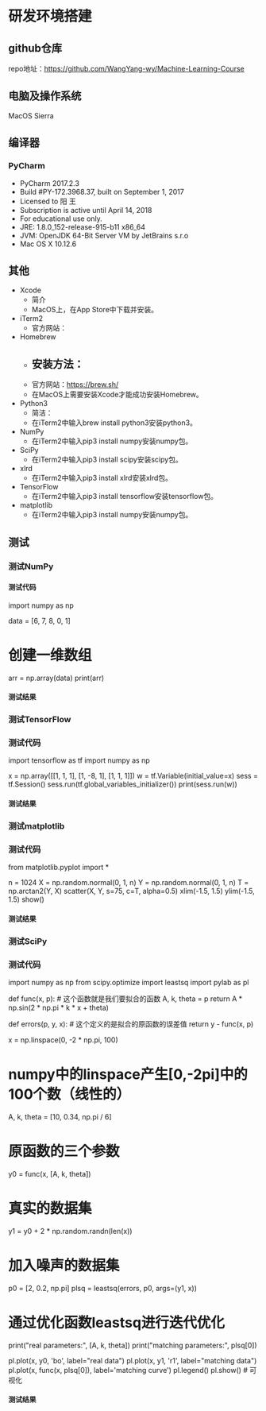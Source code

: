 # 研发环境搭建

## github仓库
repo地址：https://github.com/WangYang-wy/Machine-Learning-Course

## 电脑及操作系统

MacOS Sierra

## 编译器

### PyCharm
- PyCharm 2017.2.3
- Build #PY-172.3968.37, built on September 1, 2017
- Licensed to 阳 王
- Subscription is active until April 14, 2018
- For educational use only.
- JRE: 1.8.0_152-release-915-b11 x86_64
- JVM: OpenJDK 64-Bit Server VM by JetBrains s.r.o
- Mac OS X 10.12.6

## 其他
- Xcode
  - 简介
  - MacOS上，在App Store中下载并安装。
- iTerm2
  - 官方网站：
- Homebrew
  - 安装方法：
    -
  - 官方网站：https://brew.sh/
  - 在MacOS上需要安装Xcode才能成功安装Homebrew。
- Python3
  - 简洁：
  - 在iTerm2中输入brew install python3安装python3。
- NumPy
  - 在iTerm2中输入pip3 install numpy安装numpy包。
- SciPy
  - 在iTerm2中输入pip3 install scipy安装scipy包。
- xlrd
  - 在iTerm2中输入pip3 install xlrd安装xlrd包。
- TensorFlow
  - 在iTerm2中输入pip3 install tensorflow安装tensorflow包。
- matplotlib
  - 在iTerm2中输入pip3 install numpy安装numpy包。

## 测试
### 测试NumPy

#### 测试代码

import numpy as np

data = [6, 7, 8, 0, 1]
# 创建一维数组
arr = np.array(data)
print(arr)


#### 测试结果

### 测试TensorFlow

### 测试代码
import tensorflow as tf
import numpy as np

x = np.array([[1, 1, 1], [1, -8, 1], [1, 1, 1]])
w = tf.Variable(initial_value=x)
sess = tf.Session()
sess.run(tf.global_variables_initializer())
print(sess.run(w))

#### 测试结果

### 测试matplotlib

### 测试代码
from matplotlib.pyplot import *

n = 1024
X = np.random.normal(0, 1, n)
Y = np.random.normal(0, 1, n)
T = np.arctan2(Y, X)
scatter(X, Y, s=75, c=T, alpha=0.5)
xlim(-1.5, 1.5)
ylim(-1.5, 1.5)
show()

#### 测试结果

### 测试SciPy

### 测试代码

import numpy as np
from scipy.optimize import leastsq
import pylab as pl


def func(x, p):  # 这个函数就是我们要拟合的函数
    A, k, theta = p
    return A * np.sin(2 * np.pi * k * x + theta)


def errors(p, y, x):  # 这个定义的是拟合的原函数的误差值
    return y - func(x, p)


x = np.linspace(0, -2 * np.pi, 100)
# numpy中的linspace产生[0,-2pi]中的100个数（线性的）
A, k, theta = [10, 0.34, np.pi / 6]
# 原函数的三个参数
y0 = func(x, [A, k, theta])
# 真实的数据集
y1 = y0 + 2 * np.random.randn(len(x))
# 加入噪声的数据集
p0 = [2, 0.2, np.pi]
plsq = leastsq(errors, p0, args=(y1, x))
# 通过优化函数leastsq进行迭代优化

print("real parameters:", [A, k, theta])
print("matching parameters:", plsq[0])

pl.plot(x, y0, 'bo', label="real data")
pl.plot(x, y1, 'r1', label="matching data")
pl.plot(x, func(x, plsq[0]), label='matching curve')
pl.legend()
pl.show()  # 可视化

#### 测试结果
